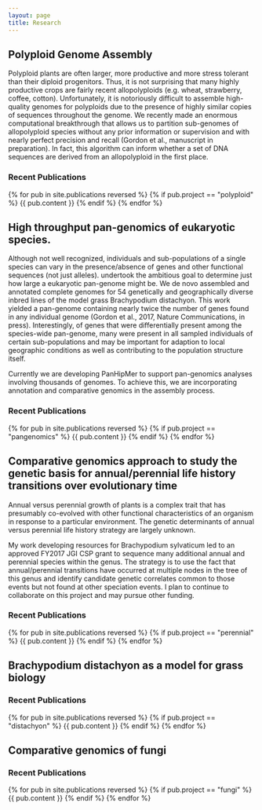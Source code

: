 ```yaml
---
layout: page
title: Research
---
```


## Polyploid Genome Assembly

Polyploid plants are often larger, more productive and more stress tolerant than their diploid progenitors. Thus, it is not surprising that many highly productive crops are fairly recent allopolyploids (e.g. wheat, strawberry, coffee, cotton). Unfortunately, it is notoriously difficult to assemble high-quality genomes for polyploids due to the presence of highly similar copies of sequences throughout the genome.
We recently made an enormous computational breakthrough that allows us to partition sub-genomes of allopolyploid species without any prior information or supervision and with nearly perfect precision and recall (Gordon et al., manuscript in preparation). In fact, this algorithm can inform whether a set of DNA sequences are derived from an allopolyploid in the first place. 

### Recent Publications
{% for pub in site.publications reversed %}
{% if pub.project == "polyploid" %}
  {{ pub.content }}
{% endif %}
{% endfor %}


## High throughput pan-genomics of eukaryotic species. 

Although not well recognized, individuals and sub-populations of a single species can vary in the presence/absence of genes and other functional sequences (not just alleles).
undertook the ambitious goal to determine just how large a eukaryotic pan-genome might be. 
We de novo assembled and annotated complete genomes for 54 genetically and geographically diverse inbred lines of the model grass Brachypodium distachyon.
This work yielded a pan-genome containing nearly twice the number of genes found in any individual genome (Gordon et al., 2017, Nature Communications, in press). Interestingly, of genes that were differentially present among the species-wide pan-genome, many were present in all sampled individuals of certain sub-populations and may be important for adaption to local geographic conditions as well as contributing to the population structure itself.

Currently we are developing PanHipMer to support pan-genomics analyses involving thousands of genomes. To achieve this, we are incorporating annotation and comparative genomics in the assembly process. 

### Recent Publications
{% for pub in site.publications reversed %}
{% if pub.project == "pangenomics" %}
  {{ pub.content }}
{% endif %}
{% endfor %}


## Comparative genomics approach to study the genetic basis for annual/perennial life history transitions over evolutionary time

Annual versus perennial growth of plants is a complex trait that has presumably co-evolved with other functional characteristics of an organism in response to a particular environment. The genetic determinants of annual versus perennial life history strategy are largely unknown. 

My work developing resources for Brachypodium sylvaticum led to an approved FY2017 JGI CSP grant to sequence many additional annual and perennial species within the genus. The strategy is to use the fact that annual/perennial transitions have occurred at multiple nodes in the tree of this genus and identify candidate genetic correlates common to those events but not found at other speciation events. I plan to continue to collaborate on this project and may pursue other funding.

### Recent Publications
{% for pub in site.publications reversed %}
{% if pub.project == "perennial" %}
  {{ pub.content }}
{% endif %}
{% endfor %}


## Brachypodium distachyon as a model for grass biology

### Recent Publications
{% for pub in site.publications reversed %}
{% if pub.project == "distachyon" %}
  {{ pub.content }}
{% endif %}
{% endfor %}


## Comparative genomics of fungi

### Recent Publications
{% for pub in site.publications reversed %}
{% if pub.project == "fungi" %}
  {{ pub.content }}
{% endif %}
{% endfor %}

 